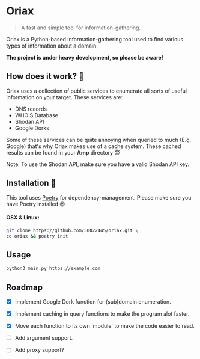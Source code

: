 # Oriax
> A fast and simple tool for information-gathering.

Oriax is a Python-based information-gathering tool used to find various types of information about a domain.

**The project is under heavy development, so please be aware!**

## How does it work? 🤠
Oriax uses a collection of public services to enumerate all sorts of useful information on your target.
These services are:
* DNS records
* WHOIS Database
* Shodan API
* Google Dorks

Some of these services can be quite annoying when queried to much (E.g. Google) that's why Oriax makes use of a cache system. These cached results can be found in your **/tmp** directory :innocent:

Note: To use the Shodan API, make sure you have a valid Shodan API key.

## Installation :wrench:

This tool uses [Poetry](https://python-poetry.org/docs/) for dependency-management.
Please make sure you have Poetry installed :wink:

#### OSX & Linux:

```sh
git clone https://github.com/50022445/oriax.git \
cd oriax && poetry init
```

## Usage

```sh
python3 main.py https://example.com
```

## Roadmap
- [x] Implement Google Dork function for (sub)domain enumeration.
- [x] Implement caching in query functions to make the program alot faster.
- [x] Move each function to its own 'module' to make the code easier to read.
- [ ] Add argument support.
- [ ] Add proxy support?

